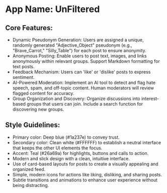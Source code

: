 # **App Name**: UnFiltered

## Core Features:

- Dynamic Pseudonym Generation: Users are assigned a unique, randomly generated "Adjective_Object" pseudonym (e.g., "Brave_Carrot," "Silly_Table") for each post to ensure anonymity.
- Anonymous Posting: Enable users to post text, images, and links anonymously within relevant groups. Support Markdown formatting for text posts.
- Feedback Mechanism: Users can 'like' or 'dislike' posts to express sentiment.
- AI-Powered Moderation: Implement an AI tool to detect and flag hate speech, spam, and off-topic content. Human moderators will review flagged content for accuracy.
- Group Organization and Discovery: Organize discussions into interest-based groups that users can join. Include a search function for discovering new groups.

## Style Guidelines:

- Primary color: Deep blue (#1a237e) to convey trust.
- Secondary color: Clean white (#FFFFFF) to establish a neutral interface that keeps the other UI elements the focus.
- Accent: Teal (#26a69a) for highlights, buttons and calls to action.
- Modern and slick design with a clean, intuitive interface.
- Use of card-based layouts for posts to create a visually appealing and organized feed.
- Simple, modern icons for actions like liking, disliking, and sharing posts.
- Subtle transitions and animations to enhance user experience without being distracting.